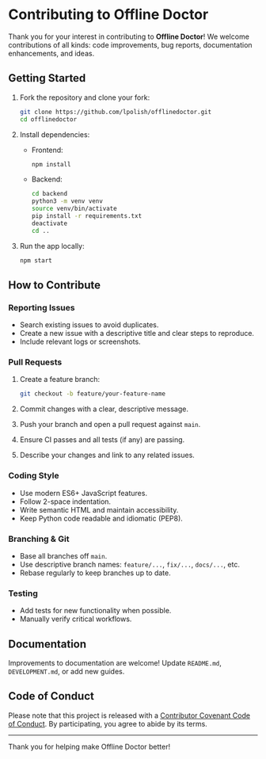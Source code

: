 # Contributing to Offline Doctor

Thank you for your interest in contributing to **Offline Doctor**! We welcome contributions of all kinds: code improvements, bug reports, documentation enhancements, and ideas.

## Getting Started

1. Fork the repository and clone your fork:

   ```bash
   git clone https://github.com/lpolish/offlinedoctor.git
   cd offlinedoctor
   ```

2. Install dependencies:
   - Frontend:

     ```bash
     npm install
     ```

   - Backend:

     ```bash
     cd backend
     python3 -m venv venv
     source venv/bin/activate
     pip install -r requirements.txt
     deactivate
     cd ..
     ```

3. Run the app locally:

   ```bash
   npm start
   ```

## How to Contribute

### Reporting Issues

- Search existing issues to avoid duplicates.
- Create a new issue with a descriptive title and clear steps to reproduce.
- Include relevant logs or screenshots.

### Pull Requests

1. Create a feature branch:

   ```bash
   git checkout -b feature/your-feature-name
   ```

2. Commit changes with a clear, descriptive message.
3. Push your branch and open a pull request against `main`.
4. Ensure CI passes and all tests (if any) are passing.
5. Describe your changes and link to any related issues.

### Coding Style

- Use modern ES6+ JavaScript features.
- Follow 2-space indentation.
- Write semantic HTML and maintain accessibility.
- Keep Python code readable and idiomatic (PEP8).

### Branching & Git

- Base all branches off `main`.
- Use descriptive branch names: `feature/...`, `fix/...`, `docs/...`, etc.
- Rebase regularly to keep branches up to date.

### Testing

- Add tests for new functionality when possible.
- Manually verify critical workflows.

## Documentation

Improvements to documentation are welcome! Update `README.md`, `DEVELOPMENT.md`, or add new guides.

## Code of Conduct

Please note that this project is released with a [Contributor Covenant Code of Conduct](CODE_OF_CONDUCT.md). By participating, you agree to abide by its terms.

---

Thank you for helping make Offline Doctor better!
